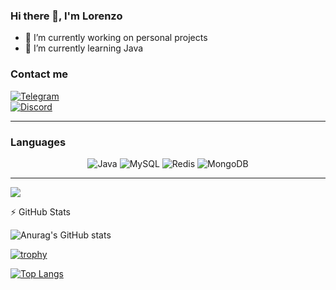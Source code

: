 ### Hi there 👋, I'm Lorenzo

- 🔭 I’m currently working on personal projects
- 🌱 I’m currently learning Java

### Contact me

<a href="https://t.me/Stredox02">
    <img alt="Telegram" src="https://img.shields.io/badge/Telegram-2CA5E0?style=for-the-badge&logo=telegram&logoColor=white" />
</a>
</br>
<a href="https://discordapp.com/users/794488979244187649/">
    <img alt="Discord" src="https://img.shields.io/badge/Discord-%237289DA.svg?&style=for-the-badge&logo=discord&logoColor=white"/>
</a>

---

### Languages

<p align="center">
    <img alt="Java" src="https://img.shields.io/badge/java-%23ED8B00.svg?&style=for-the-badge&logo=java&logoColor=white"/>
    <img alt="MySQL" src="https://img.shields.io/badge/mysql-%2300f.svg?&style=for-the-badge&logo=mysql&logoColor=white"/>
    <img alt="Redis" src="https://img.shields.io/badge/redis-%23DD0031.svg?&style=for-the-badge&logo=redis&logoColor=white"/>
    <img alt="MongoDB" src ="https://img.shields.io/badge/MongoDB-%234ea94b.svg?&style=for-the-badge&logo=mongodb&logoColor=white"/>
</p>

---
![](https://komarev.com/ghpvc/?username=Stredox02&color=gray&label=Profile_Views)

:zap: GitHub Stats
  
![Anurag's GitHub stats](https://github-readme-stats.vercel.app/api?username=Stredox02&show_icons=true&theme=dark)

[![trophy](https://github-profile-trophy.vercel.app/?username=Stredox02&theme=onedark)](https://github.com/ryo-ma/github-profile-trophy)

[![Top Langs](https://github-readme-stats.vercel.app/api/top-langs/?username=Stredox02&layout=compact&theme=dark)](https://github.com/anuraghazra/github-readme-stats)